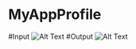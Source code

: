 # MyAppProfile
#Input
![Alt Text](https://github.com/leo-chan1020/MyAppProfile/blob/master/Screenshot_20200825-211709_MyProfileApp.jpg)
#Output
![Alt Text](https://github.com/leo-chan1020/MyAppProfile/blob/master/Screenshot_20200825-211716_MyProfileApp.jpg)
